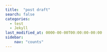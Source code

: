 ```yaml
---
title:  "post draft"
search: false
categories: 
  - test
  - Jekyll
last_modified_at: 0000-00-00T00:00:00-00:00
sidebar:
    nav: "counts"
---
```



<!-- 
title:  제목
search: 검색 가능 여부 true=가능, false=불가능
published: true     # 숨길지 말지.
author_profile: false # 내 프로필을 보여줄지 말지.
categories: 카테고리 # 복수로 가능하다 하지만 1개로 설정
  - test
  - Jekyll
tags:       태그 # 태그는 복수로 설정 해도 괜찮다.
  - tag 
  [test, codes, Notification] # 복수
last_modified_at: 0000-00-00T00:00:00-00:00   # 마지막 수정일
sidebar:    옆에 카테고리 수 
    nav: "counts"
redirect_from: 리다이렉션 # 제목이나 주소가 변경되면 하는 것.        
  - url
  - /test_2/jekyll_2/hellow_world2/  #/ 카테고리 1/카테고리 2/ 제목 순으로 주소가 만들어진다.
toc : true          # 목차
toc_sticky: true    # 목차 위에 고정
toc_label: Index    # 목차 제목
toc_icon: "fa-solid fa-sitemap"   # 목차 아이콘 awesome 아이콘에서 찾을 수 있음.
layout: single      # 레이아웃 방식
use_math: true      # 수식을 쓰고 싶을 때
read_time:          # 읽는데 걸리는 시간을 보여주는 기능
comments:   true    # 블로그 댓글 기능
show_date: true     # 날짜 보여주는 것. 
-->

<!-- 위의 대부분은 기본설정으로 되어 있으나 빼고 싶은것을 넣어 주면 된다. -->

<!-- ---
title:  Image uploading w/ Typora
author_profile: false # 내 프로필을 보여줄지 말지.
categories: 카테고리 # 복수로 가능하다 하지만 1개로 설정
  - test
  - Jekyll
tags:       태그 # 태그는 복수로 설정 해도 괜찮다.
  - tag 
  [test, codes, Notification] # 복수
last_modified_at: 0000-00-00T00:00:00-00:00   # 마지막 수정일
sidebar:    옆에 카테고리 수 
    nav: "counts"
--- -->
<!-- 여기가 기본 셋업 -->